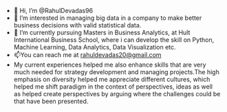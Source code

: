 - 👋 Hi, I’m @RahulDevadas96
- 👀 I’m interested in managing big data in a company to make better business decisions with valid statistical data.
- 🌱 I’m currently pursuing Masters in Business Analytics, at Hult International Business School, where i can develop the skill on Python, Machine Learning, Data Analytics, Data Visualization etc.
- 📫You can reach me at rahuldevadas20@gmail.com 
- My current experiences helped me also enhance skills that are very much needed for strategy development and managing projects.The high emphasis on diversity helped me appreciate different cultures, which helped me shift paradigm in the context of perspectives, ideas as well as helped create perspectives by arguing where the challenges could be that have been presented. 

<!---
RahulDevadas96/RahulDevadas96 is a ✨ special ✨ repository because its `README.md` (this file) appears on your GitHub profile.
You can click the Preview link to take a look at your changes.
--->
